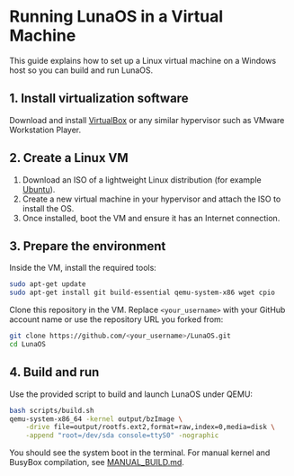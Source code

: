 # Running LunaOS in a Virtual Machine

This guide explains how to set up a Linux virtual machine on a Windows host so you can build and run LunaOS.

## 1. Install virtualization software

Download and install [VirtualBox](https://www.virtualbox.org/) or any similar hypervisor such as VMware Workstation Player.

## 2. Create a Linux VM

1. Download an ISO of a lightweight Linux distribution (for example [Ubuntu](https://ubuntu.com/download/desktop)).
2. Create a new virtual machine in your hypervisor and attach the ISO to install the OS.
3. Once installed, boot the VM and ensure it has an Internet connection.

## 3. Prepare the environment

Inside the VM, install the required tools:

```bash
sudo apt-get update
sudo apt-get install git build-essential qemu-system-x86 wget cpio
```

Clone this repository in the VM. Replace `<your_username>` with your GitHub
account name or use the repository URL you forked from:

```bash
git clone https://github.com/<your_username>/LunaOS.git
cd LunaOS
```

## 4. Build and run

Use the provided script to build and launch LunaOS under QEMU:

```bash
bash scripts/build.sh
qemu-system-x86_64 -kernel output/bzImage \
    -drive file=output/rootfs.ext2,format=raw,index=0,media=disk \
    -append "root=/dev/sda console=ttyS0" -nographic
```

You should see the system boot in the terminal. For manual kernel and BusyBox compilation, see [MANUAL_BUILD.md](MANUAL_BUILD.md).
